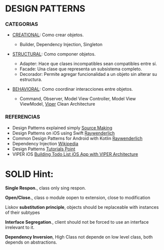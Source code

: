 # DESIGN PATTERNS #

### CATEGORIAS ###

* [CREATIONAL](https://github.com/richimf/DesignPatterns/blob/master/README-Creational.md): Como crear objetos.
  - Builder, Dependency Injection, Singleton

* [STRUCTURAL](https://github.com/richimf/DesignPatterns/blob/master/README-Structural.md): Como componer objetos.
  - Adapter: Hace que clases incompatibles sean compatibles entre sí.
  - Facade:  Una clase que representa un subsistema completo.
  - Decorador: Permite agregar funcionalidad a un objeto sin alterar su estructura.

* [BEHAVIORAL](https://github.com/richimf/DesignPatterns/blob/master/README-Behavioral.md): Como coordinar interacciones entre objetos.
  - Command, Observer, Model View Controller, Model View ViewModel, [Viper](https://github.com/richimf/DesignPatterns/blob/master/Swift/VIPER/VIPER.md) Clean Architecture


### REFERENCIAS ###
* Design Patterns explained simply [Source Making](https://sourcemaking.com/design_patterns)
* Design Patterns on iOS using Swift [Raywenderlich](https://www.raywenderlich.com/160651/design-patterns-ios-using-swift-part-12)
* Common Design Patterns for Android with Kotlin [Raywenderlich](https://www.raywenderlich.com/168038/common-design-patterns-android-kotlin)
* Dependency Injection [Wikipedia](https://en.wikipedia.org/wiki/Dependency_injection)
* Design Patterns [Tutorials Point](https://www.tutorialspoint.com/design_pattern/proxy_pattern.htm)
* VIPER iOS [Building Todo List iOS App with VIPER Architecture](https://medium.com/swift2go/building-todo-list-ios-app-with-viper-architecture-bc954ea371bb)


# SOLID Hint:

**Single Respon.**, class only sing respon.

**Open/Close.**, class o module oopen to extension, close to modification

Liskov **substitution principle**, objects should be replaceable with instances of their subtypes

**Interface Segregation**., client should not be forced to use an interface irrelevant to it.

**Dependency Inversion**, High Class not depende on low level class, both depends on abstractions.







